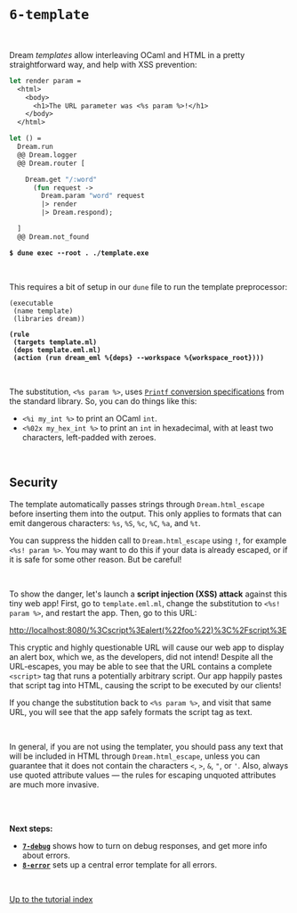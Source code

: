 # `6-template`

<br>

Dream *templates* allow interleaving OCaml and HTML in a pretty straightforward
way, and help with XSS prevention:

```ocaml
let render param =
  <html>
    <body>
      <h1>The URL parameter was <%s param %>!</h1>
    </body>
  </html>

let () =
  Dream.run
  @@ Dream.logger
  @@ Dream.router [

    Dream.get "/:word"
      (fun request ->
        Dream.param "word" request
        |> render
        |> Dream.respond);

  ]
  @@ Dream.not_found
```

<pre><code><b>$ dune exec --root . ./template.exe</b></code></pre>

<br>

This requires a bit of setup in our `dune` file to run the template
preprocessor:

<pre><code>(executable
 (name template)
 (libraries dream))

<b>(rule
 (targets template.ml)
 (deps template.eml.ml)
 (action (run dream_eml %{deps} --workspace %{workspace_root})))</b>
</code></pre>

<br>

The substitution, `<%s param %>`, uses
[`Printf` conversion specifications](https://caml.inria.fr/pub/docs/manual-ocaml/libref/Printf.html)
from the standard library. So, you can do things like this:

- `<%i my_int %>` to print an OCaml `int`.
- `<%02x my_hex_int %>` to print an `int` in hexadecimal, with at least two characters, left-padded with zeroes.

<br>

<!-- Hyperlink Dream.html_escape -->

## Security

The template automatically passes strings through `Dream.html_escape` before
inserting them into the output. This only applies to formats that can emit
dangerous characters: `%s`, `%S`, `%c`, `%C`, `%a`, and `%t`.

You can suppress the hidden call to `Dream.html_escape` using `!`, for example
`<%s! param %>`. You may want to do this if your data is already escaped, or if
it is safe for some other reason. But be careful!

<br>

To show the danger, let's launch a **script injection (XSS) attack** against
this tiny web app! First, go to `template.eml.ml`, change the substitution to
`<%s! param %>`, and restart the app. Then, go to this URL:

[http://localhost:8080/%3Cscript%3Ealert(%22foo%22)%3C%2Fscript%3E](http://localhost:8080/%3Cscript%3Ealert(%22foo%22)%3C%2Fscript%3E)

<!-- TODO Screenshot the alert box. -->

This cryptic and highly questionable URL will cause our web app to display an
alert box, which we, as the developers, did not intend! Despite all the
URL-escapes, you may be able to see that the URL contains a complete `<script>`
tag that runs a potentially arbitrary script. Our app happily pastes that
script tag into HTML, causing the script to be executed by our clients!

If you change the substitution back to `<%s param %>`, and visit that same URL,
you will see that the app safely formats the script tag as text.

<br>

In general, if you are not using the templater, you should pass any text that
will be included in HTML through `Dream.html_escape`, unless you can guarantee
that it does not contain the characters `<`, `>`, `&`, `"`, or `'`. Also,
always use quoted attribute values &mdash; the rules for escaping unquoted
attributes are much more invasive.

<!-- TODO Link out to more template examples. -->
<!-- TODO Recommend against generating <script>, CSS, etc. -->

<br>
<br>

**Next steps:**

- [**`7-debug`**](../7-debug/#files) shows how to turn on debug responses, and
  get more info about errors.
- [**`8-error`**](../8-error/#files) sets up a central error template for all
  errors.

<br>

[Up to the tutorial index](../#readme)

<!-- TODO OWASP link; injection general link. -->
<!-- TODO Link to template syntax reference. -->
